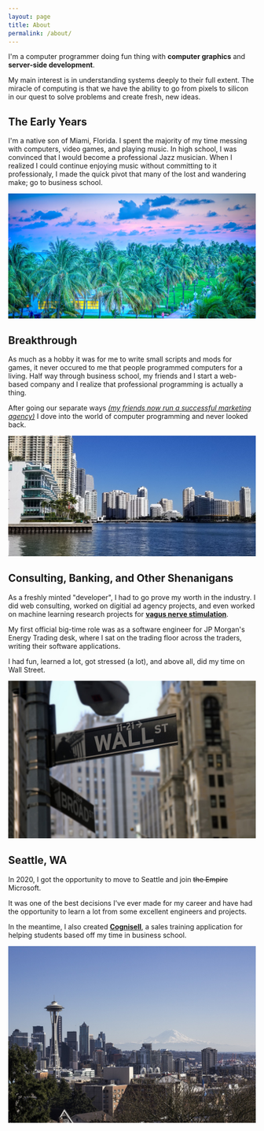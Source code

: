 ```yaml
---
layout: page
title: About
permalink: /about/
---
```


I'm a computer programmer doing fun thing with **computer graphics** and **server-side development**.

My main interest is in understanding systems deeply to their full extent. The miracle of computing is that we have the ability to go from pixels to silicon in our quest to solve problems and create fresh, new ideas.

## The Early Years

I'm a native son of Miami, Florida. I spent the majority of my time messing with computers, video games, and playing music. In high school, I was convinced that I would become a professional Jazz musician. When I realized I could continue enjoying music without committing to it professionaly, I made the quick pivot that many of the lost and wandering make; go to business school.

![Miami](/res/about_miami.jpg)

## Breakthrough

As much as a hobby it was for me to write small scripts and mods for games, it never occured to me that people programmed computers for a living. Half way through business school, my friends and I start a web-based company and I realize that professional programming is actually a thing.

After going our separate ways *[(my friends now run a successful marketing agency)](https://www.ren.marketing/)* I dove into the world of computer programming and never looked back.

![Brickell in Miami](/res/about_brickell.jpg)

## Consulting, Banking, and Other Shenanigans

As a freshly minted "developer", I had to go prove my worth in the industry. I did web consulting, worked on digitial ad agency projects, and even worked on machine learning research projects for __[vagus nerve stimulation](https://www.mayoclinic.org/tests-procedures/vagus-nerve-stimulation/about/pac-20384565)__.

My first official big-time role was as a software engineer for JP Morgan's Energy Trading desk, where I sat on the trading floor across the traders, writing their software applications.

I had fun, learned a lot, got stressed (a lot), and above all, did my time on Wall Street.

![Wall Street](/res/about_wallstreet.jpg)

## Seattle, WA

In 2020, I got the opportunity to move to Seattle and join ~~the Empire~~ Microsoft.

It was one of the best decisions I've ever made for my career and have had the opportunity to learn a lot from some excellent engineers and projects.

In the meantime, I also created **[Cognisell](https://www.cognisell.ai/)**, a sales training application for helping students based off my time in business school.

![Seattle](/res/about_seattle.jpg)
